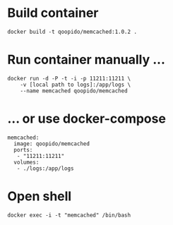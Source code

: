 # Build container #
```
docker build -t qoopido/memcached:1.0.2 .
```

# Run container manually ... #
```
docker run -d -P -t -i -p 11211:11211 \
	-v [local path to logs]:/app/logs \
	--name memcached qoopido/memcached
```

# ... or use docker-compose #
```
memcached:
  image: qoopido/memcached
  ports:
   - "11211:11211"
  volumes:
   - ./logs:/app/logs
```

# Open shell #
```
docker exec -i -t "memcached" /bin/bash
```